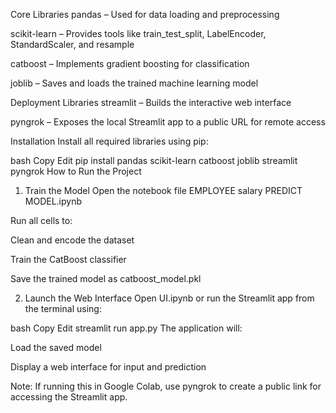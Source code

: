 Core Libraries
pandas – Used for data loading and preprocessing

scikit-learn – Provides tools like train_test_split, LabelEncoder, StandardScaler, and resample

catboost – Implements gradient boosting for classification

joblib – Saves and loads the trained machine learning model

Deployment Libraries
streamlit – Builds the interactive web interface

pyngrok – Exposes the local Streamlit app to a public URL for remote access

Installation
Install all required libraries using pip:

bash
Copy
Edit
pip install pandas scikit-learn catboost joblib streamlit pyngrok
How to Run the Project
1. Train the Model
Open the notebook file EMPLOYEE salary PREDICT MODEL.ipynb

Run all cells to:

Clean and encode the dataset

Train the CatBoost classifier

Save the trained model as catboost_model.pkl

2. Launch the Web Interface
Open UI.ipynb or run the Streamlit app from the terminal using:

bash
Copy
Edit
streamlit run app.py
The application will:

Load the saved model

Display a web interface for input and prediction

Note: If running this in Google Colab, use pyngrok to create a public link for accessing the Streamlit app.
